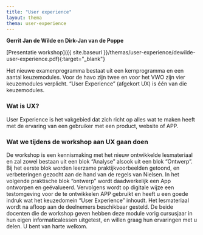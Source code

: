 ```yaml
---
title: "User experience"
layout: thema
thema: user-experience
---
```


**Gerrit Jan de Wilde en Dirk-Jan van de Poppe**

[Presentatie workshop]({{ site.baseurl }}/themas/user-experience/dewilde-user-experience.pdf){:target="_blank"}

Het nieuwe examenprogramma bestaat uit een kernprogramma en een aantal keuzemodules.
Voor de havo zijn twee en voor het VWO zijn vier keuzemodules verplicht.
“User Experience” (afgekort UX) is één van die keuzemodules.

### Wat is UX?
User Experience is het vakgebied dat zich richt op alles wat te maken heeft met de ervaring van een gebruiker met een product,
website of APP.

### Wat we tijdens de workshop aan UX gaan doen

De workshop is een kennismaking met het nieuw ontwikkelde lesmateriaal en zal zowel bestaan uit een blok “Analyse” alsook uit een blok “Ontwerp”.
Bij het eerste blok worden leerzame praktijkvoorbeelden getoond, en verbeteringen gezocht aan de hand van de regels van Nielsen.
In het volgende praktische blok “ontwerp” wordt daadwerkelijk een App ontworpen en geëvalueerd.
Vervolgens wordt op digitale wijze een testomgeving voor de te ontwikkelen APP gebruikt en heeft u een goede indruk wat het keuzedomein “User Experience” inhoudt.
Het lesmateriaal wordt na afloop aan de deelnemers beschikbaar gesteld.
De beide docenten die de workshop geven hebben deze module vorig cursusjaar in hun eigen informaticalessen uitgetest,
en willen graag hun ervaringen met u delen. U bent van harte welkom.
